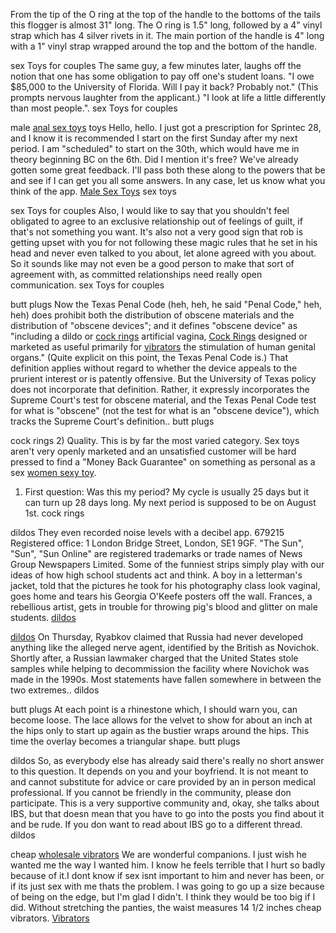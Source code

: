 From the tip of the O ring at the top of the handle to the bottoms of
the tails this flogger is almost 31" long. The O ring is 1.5" long,
followed by a 4" vinyl strap which has 4 silver rivets in it. The main
portion of the handle is 4" long with a 1" vinyl strap wrapped around
the top and the bottom of the handle.

sex Toys for couples The same guy, a few minutes later, laughs off the
notion that one has some obligation to pay off one's student loans. "I
owe $85,000 to the University of Florida. Will I pay it back? Probably
not." (This prompts nervous laughter from the applicant.) "I look at
life a little differently than most people.". sex Toys for couples

male [anal sex
toys](http://blog.nazdeeq.com/2013/10/01/it-is-not-meant-to-and-cannot-substitute-for-advice-or-care/)
toys Hello, hello. I just got a prescription for Sprintec 28, and I know
it is recommended I start on the first Sunday after my next period. I am
"scheduled" to start on the 30th, which would have me in theory
beginning BC on the 6th. Did I mention it's free? We've already gotten
some great feedback. I'll pass both these along to the powers that be
and see if I can get you all some answers. In any case, let us know what
you think of the app. [Male Sex
Toys](http://hisaprava.si/trump-was-the-chairman-of-trump-hotels-and-casino-resorts-in/)
sex toys

sex Toys for couples Also, I would like to say that you shouldn't feel
obligated to agree to an exclusive relationship out of feelings of
guilt, if that's not something you want. It's also not a very good sign
that rob is getting upset with you for not following these magic rules
that he set in his head and never even talked to you about, let alone
agreed with you about. So it sounds like may not even be a good person
to make that sort of agreement with, as committed relationships need
really open communication. sex Toys for couples

butt plugs Now the Texas Penal Code (heh, heh, he said "Penal Code,"
heh, heh) does prohibit both the distribution of obscene materials and
the distribution of "obscene devices"; and it defines "obscene device"
as "including a dildo or [cock
rings](http://xerodruk.com/98-of-the-time-the-neck-is-only-1-2-inch/)
artificial vagina, [Cock
Rings](http://www.cordy-world.com/if-i-am-having-a-one-on-one-conversation-with-you-even-in/)
designed or marketed as useful primarily for
[vibrators](http://wikihotels.com/index.php?title=Usuario:BennieSeton90)
the stimulation of human genital organs." (Quite explicit on this point,
the Texas Penal Code is.) That definition applies without regard to
whether the device appeals to the prurient interest or is patently
offensive. But the University of Texas policy does not incorporate that
definition. Rather, it expressly incorporates the Supreme Court's test
for obscene material, and the Texas Penal Code test for what is
"obscene" (not the test for what is an "obscene device"), which tracks
the Supreme Court's definition.. butt plugs

cock rings 2) Quality. This is by far the most varied category. Sex toys
aren't very openly marketed and an unsatisfied customer will be hard
pressed to find a "Money Back Guarantee" on something as personal as a
sex [women sexy
toy](http://budujemyzycie.pl/youre-curious-but-have-no-idea-where-to-begin/).
1. First question: Was this my period? My cycle is usually 25 days but
it can turn up 28 days long. My next period is supposed to be on August
1st. cock rings

dildos They even recorded noise levels with a decibel app. 679215
Registered office: 1 London Bridge Street, London, SE1 9GF. "The Sun",
"Sun", "Sun Online" are registered trademarks or trade names of News
Group Newspapers Limited. Some of the funniest strips simply play with
our ideas of how high school students act and think. A boy in a
letterman's jacket, told that the pictures he took for his photography
class look vaginal, goes home and tears his Georgia O'Keefe posters off
the wall. Frances, a rebellious artist, gets in trouble for throwing
pig's blood and glitter on male students.
[dildos](http://comunadealvear.gob.ar/fucking-machines-arent-perfect/)

[dildos](https://sakaitlin.wordpress.com/2014/04/10/as-far-as-noise-goes-this-rabbit-is-a-bit-on-the-loud-side/)
On Thursday, Ryabkov claimed that Russia had never developed anything
like the alleged nerve agent, identified by the British as Novichok.
Shortly after, a Russian lawmaker charged that the United States stole
samples while helping to decommission the facility where Novichok was
made in the 1990s. Most statements have fallen somewhere in between the
two extremes.. dildos

butt plugs At each point is a rhinestone which, I should warn you, can
become loose. The lace allows for the velvet to show for about an inch
at the hips only to start up again as the bustier wraps around the hips.
This time the overlay becomes a triangular shape. butt plugs

dildos So, as everybody else has already said there's really no short
answer to this question. It depends on you and your boyfriend. It is not
meant to and cannot substitute for advice or care provided by an in
person medical professional. If you cannot be friendly in the community,
please don participate. This is a very supportive community and, okay,
she talks about IBS, but that doesn mean that you have to go into the
posts you find about it and be rude. If you don want to read about IBS
go to a different thread. dildos

cheap [wholesale
vibrators](http://giasuthuha.com/i-cannot-speak-for-the-remaining-admin/)
We are wonderful companions. I just wish he wanted me the way I wanted
him. I know he feels terrible that I hurt so badly because of it.I dont
know if sex isnt important to him and never has been, or if its just sex
with me thats the problem. I was going to go up a size because of being
on the edge, but I'm glad I didn't. I think they would be too big if I
did. Without stretching the panties, the waist measures 14 1/2 inches
cheap vibrators.
[Vibrators](http://insideerdenet.mn/?p=2768)
